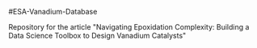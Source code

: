 #ESA-Vanadium-Database

Repository for the article "Navigating Epoxidation Complexity: Building a Data Science Toolbox to Design Vanadium Catalysts"
